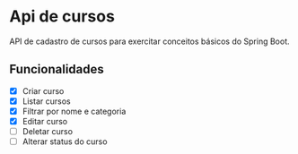# Api de cursos

API de cadastro de cursos para exercitar conceitos básicos do Spring Boot.

## Funcionalidades
- [x] Criar curso
- [x] Listar cursos
- [x] Filtrar por nome e categoria
- [x] Editar curso
- [ ] Deletar curso
- [ ] Alterar status do curso